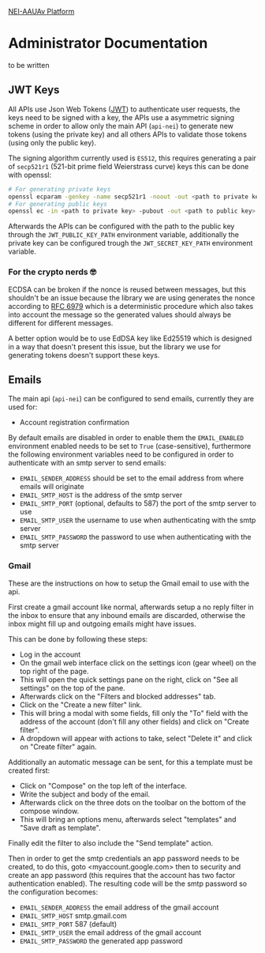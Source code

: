 [NEI-AAUAv Platform](../README.md)

# Administrator Documentation

 to be written
<!-- TODO: complete -->

## JWT Keys

All APIs use Json Web Tokens ([JWT](https://jwt.io)) to authenticate user
requests, the keys need to be signed with a key, the APIs use a asymmetric
signing scheme in order to allow only the main API (`api-nei`) to generate
new tokens (using the private key) and all others APIs to validate those
tokens (using only the public key).

The signing algorithm currently used is `ES512`, this requires generating
a pair of `secp521r1` (521-bit prime field Weierstrass curve) keys this can
be done with openssl:

```bash
# For generating private keys
openssl ecparam -genkey -name secp521r1 -noout -out <path to private key>
# For generating public keys
openssl ec -in <path to private key> -pubout -out <path to public key> 
```

Afterwards the APIs can be configured with the path to the public key through
the `JWT_PUBLIC_KEY_PATH` environment variable, additionally the private key
can be configured trough the `JWT_SECRET_KEY_PATH` environment variable.

### For the crypto nerds 🤓

ECDSA can be broken if the nonce is reused between messages, but this shouldn't
be an issue because the library we are using generates the nonce according to
[RFC 6979](https://www.rfc-editor.org/rfc/rfc6979) which is a deterministic
procedure which also takes into account the message so the generated values
should always be different for different messages.

A better option would be to use EdDSA key like Ed25519 which is designed in a
way that doesn't present this issue, but the library we use for generating tokens
doesn't support these keys.

## Emails

The main api (`api-nei`) can be configured to send emails, currently they are used for:

- Account registration confirmation

By default emails are disabled in order to enable them the `EMAIL_ENABLED`
environment enabled needs to be set to `True` (case-sensitive), furthermore
the following environment variables need to be configured in order to authenticate
with an smtp server to send emails:

- `EMAIL_SENDER_ADDRESS` should be set to the email address from where emails will originate
- `EMAIL_SMTP_HOST` is the address of the smtp server
- `EMAIL_SMTP_PORT` (optional, defaults to 587) the port of the smtp server to use
- `EMAIL_SMTP_USER` the username to use when authenticating with the smtp server
- `EMAIL_SMTP_PASSWORD` the password to use when authenticating with the smtp server

### Gmail

These are the instructions on how to setup the Gmail email to use with the api.

First create a gmail account like normal, afterwards setup a no reply filter in
the inbox to ensure that any inbound emails are discarded, otherwise the inbox
might fill up and outgoing emails might have issues.

This can be done by following these steps:
- Log in the account
- On the gmail web interface click on the settings icon (gear wheel) on the
  top right of the page.
- This will open the quick settings pane on the right, click on "See all settings"
  on the top of the pane.
- Afterwards click on the "Filters and blocked addresses" tab.
- Click on the "Create a new filter" link.
- This will bring a modal with some fields, fill only the "To" field with the
  address of the account (don't fill any other fields) and click on "Create filter".
- A dropdown will appear with actions to take, select "Delete it" and click on
  "Create filter" again.

Additionally an automatic message can be sent, for this a template must be created first:

- Click on "Compose" on the top left of the interface.
- Write the subject and body of the email.
- Afterwards click on the three dots on the toolbar on the bottom of the compose window.
- This will bring an options menu, afterwards select "templates" and "Save draft as template".

Finally edit the filter to also include the "Send template" action.

Then in order to get the smtp credentials an app password needs to be created, to do this, goto
<myaccount.google.com> then to security and create an app password (this requires that the account
has two factor authentication enabled). The resulting code will be the smtp password so the
configuration becomes:

- `EMAIL_SENDER_ADDRESS` the email address of the gmail account
- `EMAIL_SMTP_HOST` smtp.gmail.com
- `EMAIL_SMTP_PORT` 587 (default)
- `EMAIL_SMTP_USER` the email address of the gmail account
- `EMAIL_SMTP_PASSWORD` the generated app password
